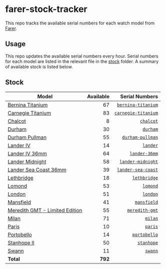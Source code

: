 # farer-stock-tracker

This repo tracks the available serial numbers for each watch model from [Farer](https://farer.com).

## Usage

This repo updates the available serial numbers every hour. Serial numbers for each model are listed in the relevant file in the [stock](./stock) folder. A summary of available stock is listed below.

## Stock

| Model | Available | Serial Numbers |
| ----- | --------: | -------------: |
| [Bernina Titanium](https://usd.farer.com/products/bernina-titanium) | 67 | [`bernina-titanium`](./stock/bernina-titanium) |
| [Carnegie Titanium](https://usd.farer.com/products/carnegie-titanium) | 83 | [`carnegie-titanium`](./stock/carnegie-titanium) |
| [Chalcot](https://usd.farer.com/products/chalcot) | 8 | [`chalcot`](./stock/chalcot) |
| [Durham](https://usd.farer.com/products/durham) | 30 | [`durham`](./stock/durham) |
| [Durham Pullman](https://usd.farer.com/products/durham-pullman) | 55 | [`durham-pullman`](./stock/durham-pullman) |
| [Lander IV](https://usd.farer.com/products/lander) | 14 | [`lander`](./stock/lander) |
| [Lander IV 36mm](https://usd.farer.com/products/lander-36mm) | 64 | [`lander-36mm`](./stock/lander-36mm) |
| [Lander Midnight](https://usd.farer.com/products/lander-midnight) | 58 | [`lander-midnight`](./stock/lander-midnight) |
| [Lander Sea Coast 36mm](https://usd.farer.com/products/lander-sea-coast) | 39 | [`lander-sea-coast`](./stock/lander-sea-coast) |
| [Lethbridge](https://usd.farer.com/products/lethbridge) | 18 | [`lethbridge`](./stock/lethbridge) |
| [Lomond](https://usd.farer.com/products/lomond) | 53 | [`lomond`](./stock/lomond) |
| [London](https://usd.farer.com/products/london) | 51 | [`london`](./stock/london) |
| [Mansfield](https://usd.farer.com/products/mansfield) | 41 | [`mansfield`](./stock/mansfield) |
| [Meredith GMT - Limited Edition](https://usd.farer.com/products/meredith-gmt) | 55 | [`meredith-gmt`](./stock/meredith-gmt) |
| [Milan](https://usd.farer.com/products/milan) | 71 | [`milan`](./stock/milan) |
| [Paris](https://usd.farer.com/products/paris) | 10 | [`paris`](./stock/paris) |
| [Portobello](https://usd.farer.com/products/portobello) | 14 | [`portobello`](./stock/portobello) |
| [Stanhope II](https://usd.farer.com/products/stanhope) | 50 | [`stanhope`](./stock/stanhope) |
| [Swann](https://usd.farer.com/products/swann) | 11 | [`swann`](./stock/swann) |
| **Total** | **792** | |
